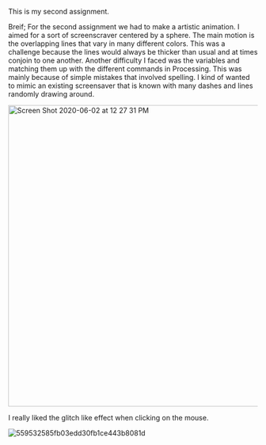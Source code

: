 This is my second assignment.

Breif;
For the second assignment we had to make a artistic animation. I aimed for a sort of screenscraver centered by a sphere. The main motion is the overlapping lines that vary in many different colors. This was a challenge because the lines would always be thicker than usual and at times conjoin to one another. Another difficulty I faced was the variables and matching them up with the different commands in Processing. This was mainly because of simple mistakes that involved spelling. I kind of wanted to mimic an existing screensaver that is known with many dashes and lines randomly drawing around.

<img width="609" alt="Screen Shot 2020-06-02 at 12 27 31 PM" src="https://user-images.githubusercontent.com/66205383/83499011-b7601600-a4cd-11ea-9701-a2bd10bf244e.png">


I really liked the glitch like effect when clicking on the mouse.

![559532585fb03edd30fb1ce443b8081d](https://user-images.githubusercontent.com/66205383/83506284-027f2680-a4d8-11ea-8a98-5860e0de7423.gif)
